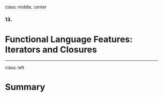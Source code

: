 class: middle, center

### 13.

# Functional Language Features: Iterators and Closures

---

class: left

# Summary
